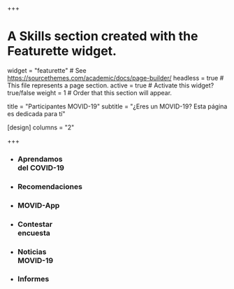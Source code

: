 +++
# A Skills section created with the Featurette widget.
widget = "featurette"  # See https://sourcethemes.com/academic/docs/page-builder/
headless = true  # This file represents a page section.
active = true  # Activate this widget? true/false
weight = 1  # Order that this section will appear.

title = "Participantes MOVID-19"
subtitle = "¿Eres un MOVID-19? Esta página es dedicada para tí"

[design]
  columns = "2"


+++
<div class="container">
  <div class="row">
    <div class="col">
      <ul class="network-icon" aria-hidden="true">
      <li>
      <a href="#aprendiendodelcovid" class="big-icon"><i class="fas fa-laptop-medical"; style= "color:#943830"></i></a>
      <h3>Aprendamos<br>del COVID-19</h3>
      </li>
      </ul>
    </div>
    <div class="col">
      <ul class="network-icon" aria-hidden="true">
      <li>
      <a href="#recomendaciones" target="_blank" class="big-icon"><i class="fas fa-briefcase-medical"; style= "color:#943830"></i></a>
      <h3>Recomendaciones</h3>
      </li>
      </ul>
    </div>
    <div class="col">
      <ul class="network-icon" aria-hidden="true">
      <li>
      <a href="/app/" target="_blank" class="big-icon"><i class="fas fa-chart-pie""; style= "color:#943830"></i></a>
      <h3>MOVID-App</h3>
      </li>
      </ul>
    </div>
  </div>
</div>


<div class="container">
  <div class="row">
    <div class="col">
      <ul class="network-icon" aria-hidden="true">
      <li>
      <a href="https://encuestacovid.uchile.cl/" class="big-icon"><i class="fas fa-poll-h"; style= "color:#943830"></i></a>
      <h3>Contestar <br>encuesta</h3>
      </li>
      </ul>
    </div>
    <div class="col">
      <ul class="network-icon" aria-hidden="true">
      <li>
      <a href="/noticia/" target="_blank" class="big-icon"><i class="far fa-newspaper"; style= "color:#943830"></i></a>
      <h3>Noticias<br> MOVID-19</h3>
      </li>
      </ul>
    </div>
    <div class="col">
      <ul class="network-icon" aria-hidden="true">
      <li>
      <a href="https://movid.netlify.app/#projects" target="_blank" class="big-icon"><i class="fas fa-book-reader""; style= "color:#943830"></i></a>
      <h3>Informes</h3>
      </li>
      </ul>
    </div>
  </div>
</div>
